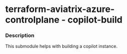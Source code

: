 # terraform-aviatrix-azure-controlplane - copilot-build

### Description
This submodule helps with building a copilot instance.
